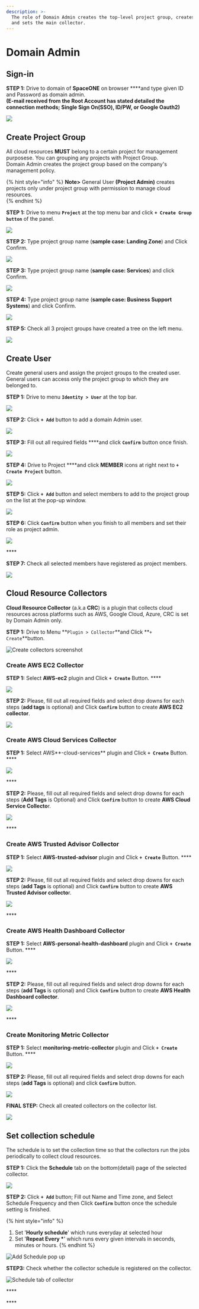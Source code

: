 ```yaml
---
description: >-
  The role of Domain Admin creates the top-level project group, creates users,
  and sets the main collector.
---
```


# Domain Admin

## Sign-in

**STEP 1:** Drive to domain of **SpaceONE** on browser ****and type given ID and Password as domain admin.  
**\(**E-mail received from the Root Account has stated detailed the connection methods; Single Sign On\(SSO\),  ID/PW, or Google Oauth2**\)**

![](.gitbook/assets/screen-shot-2021-02-04-at-14.39.08.png)

## Create Project Group

All cloud resources **MUST** belong to a certain project for management purposese. You can grouping any projects with Project Group.   
Domain Admin creates the project group based on the company's management policy.

{% hint style="info" %}
**Note&gt;** General User **\(Project Admin\)** creates projects only under project group with permission to manage cloud resources.   
{% endhint %}

**STEP 1:** Drive to menu **`Project`** at the top menu bar and click **`+ Create Group button`** of the panel.

![](.gitbook/assets/create_top_project_group.png)

**STEP 2:** Type project group name \(**sample case: Landing Zone**\) and Click Confirm.

![](.gitbook/assets/create_project_group_landingzone.png)

**STEP 3:** Type project group name \(**sample case: Services**\) and click Confirm.

![](.gitbook/assets/create_project_group_services.png)

**STEP 4:** Type project group name \(**sample case: Business Support Systems**\) and click Confirm.

![](.gitbook/assets/create_project_group_businesssupportsystems.png)

**STEP 5:** Check all 3 project groups have created a tree on the left menu.

![](.gitbook/assets/show_project_page.png)

## Create User

Create general users and assign the project groups to the created user. General users can access only the project group to which they are belonged to.

**STEP 1:** Drive to menu **`Identity > User`** at the top bar. 

![](.gitbook/assets/screen-shot-2021-02-04-at-14.16.22.png)

  
**STEP 2:** Click **`+ Add`** button to add a domain Admin user.

![](.gitbook/assets/screen-shot-2021-02-04-at-14.18.45.png)

**STEP 3:** Fill out all required fields ****and click **`Confirm`** button once finish.

![](.gitbook/assets/create_user1%20%281%29.png)

**STEP 4:** Drive to Project ****and click **MEMBER** icons at right next to **`+ Create Project`** button.

![](.gitbook/assets/screen-shot-2021-02-04-at-16.28.10.png)

**STEP 5:** Click **`+ Add`** button and select members to add to the project group on the list at the pop-up window.

![](.gitbook/assets/screen-shot-2021-02-05-at-10.11.22.png)

**STEP 6:** Click **`Confirm`** button when you finish to all members and set their role as project admin.

![](.gitbook/assets/add_user2_to_project_group.png)

\*\*\*\*

**STEP 7:** Check all selected members have registered as project members.

![](.gitbook/assets/screen-shot-2021-02-05-at-10.17.46.png)

## Cloud Resource Collectors

**Cloud Resource Collector** \(a.k.a **CRC**\) is a plugin that collects cloud resources across platforms such as AWS, Google Cloud, Azure, CRC is set by Domain Admin only.

**STEP 1:** Drive to Menu **`Plugin > Collector`**and Click **`+ Create`**button.

![Create collectors screenshot](.gitbook/assets/create_collector.png)



### **Create AWS EC2 Collector**

**STEP 1:** Select **AWS-ec2** plugin and Click **`+ Create`** Button. ****

![](.gitbook/assets/select_aws_ec2_plugin.png)

**STEP 2:** Please, fill out all required fields and select drop downs for each steps \(**add tags** is optional\) and Click **`Confirm`** button to create **AWS EC2 collector**.

![](.gitbook/assets/create_aws_ec2_collector.png)

### **Create AWS Cloud Services Collector** 

**STEP 1:** Select AWS**-cloud-services** plugin and Click **`+ Create`** Button. ****

![](.gitbook/assets/select_aws_cloud_services_plugin.png)

\*\*\*\*

  
**STEP 2:** Please, fill out all required fields and select drop downs for each steps \(**Add Tags** is Optional\) and Click **`Confirm`** button to create **AWS Cloud Service Collecto**r.

![](.gitbook/assets/create_aws_cloud_services_collector.png)

\*\*\*\*

### **Create AWS  Trusted Advisor Collector** 

**STEP 1:** Select **AWS-trusted-advisor** plugin and Click **`+ Create`** Button. ****

![](.gitbook/assets/select_aws_cloud_services_plugin%20%281%29.png)

**STEP 2:** Please, fill out all required fields and select drop downs for each steps \(**add Tags** is optional\) and Click **`Confirm`** button to create **AWS Trusted Advisor collecto**r.

![](.gitbook/assets/create_aws_trusted_advisor_collector.png)

\*\*\*\*

### **Create AWS Health Dashboard Collector** 

**STEP 1:** Select **AWS-personal-health-dashboard** plugin and Click **`+ Create`** Button. ****

![](.gitbook/assets/select_aws_cloud_services_plugin%20%281%29.png)

\*\*\*\*

**STEP 2:** Please, fill out all required fields and select drop downs for each steps \(**add Tags** is optional\) and Click **`Confirm`** button to create **AWS Health Dashboard collector**.

![](.gitbook/assets/create_aws_personal_health_dashboard_collector.png)

\*\*\*\*

### **Create Monitoring Metric Collector** 

**STEP 1:** Select **monitoring-metric-collector** plugin and Click **`+ Create`** Button. ****

![](.gitbook/assets/select_aws_cloud_services_plugin%20%281%29.png)

**STEP 2:** Please, fill out all required fields and select drop downs for each steps \(**add Tags** is optional\) and click **`Confirm`** button.

![](.gitbook/assets/screen-shot-2021-02-05-at-13.46.13.png)

**FINAL STEP:** Check all created collectors on the collector list.

![](.gitbook/assets/screen-shot-2021-02-05-at-13.53.03.png)

## Set collection schedule

The schedule is to set the collection time so that the collectors run the jobs periodically to collect cloud resources.

**STEP 1:** Click the **Schedule** tab on the bottom\(detail\) page of the selected collector.

![](.gitbook/assets/screen-shot-2021-02-05-at-14.02.50.png)

**STEP 2:**  Click **`+ Add`** button; Fill out Name and Time zone, and Select Schedule Frequency and then Click **`Confirm`** button once the schedule setting is finished. 

{% hint style="info" %}
1. Set '**Hourly schedule**' which runs everyday at selected hour 
2. Set '**Repeat Every \***' which runs every given intervals in seconds, minutes or hours.
{% endhint %}

![Add Schedule pop up](.gitbook/assets/add_schedule_to_collector.png)

  
**STEP3:** Check whether the collector schedule is registered on the collector.

![Schedule tab of collector ](.gitbook/assets/list_collector_schedules.png)

\*\*\*\*

\*\*\*\*

